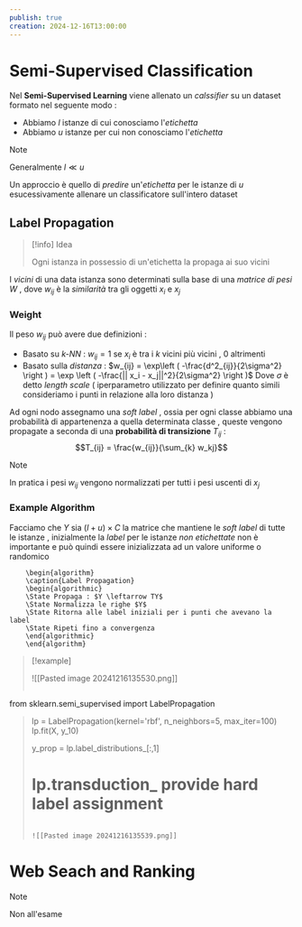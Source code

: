 ```yaml
---
publish: true
creation: 2024-12-16T13:00:00
---
```

# Semi-Supervised Classification

Nel **Semi-Supervised Learning** viene allenato un *calssifier* su un dataset formato nel seguente modo : 
+ Abbiamo $l$ istanze di cui conosciamo l'*etichetta*
+ Abbiamo $u$ istanze per cui non conosciamo l'*etichetta*

>[!note] 
>Generalmente $l \ll u$ 

Un approccio è quello di *predire* un'*etichetta* per le istanze di $u$ esucessivamente allenare un classificatore sull'intero dataset 
## Label Propagation

>[!info] Idea
>
>Ogni istanza in possessio di un'etichetta la propaga ai suo vicini


I *vicini* di una data istanza sono determinati sulla base di una *matrice di pesi* $W$ , dove $w_{ij}$ è la *similarità* tra gli oggetti $x_i$ e $x_j$ 

### Weight

Il peso $w_{ij}$ può avere due definizioni : 
+ Basato su *k-NN* : 
	$w_{ij} = 1$ se $x_i$ è tra i $k$ vicini più vicini , $0$ altrimenti 
+ Basato sulla *distanza* : 
	$w_{ij} = \exp\left ( -\frac{d^2_{ij}}{2\sigma^2} \right ) = \exp \left ( -\frac{|| x_i - x_j||^2}{2\sigma^2} \right )$ 
	Dove $\sigma$ è detto *length scale* ( iperparametro utilizzato per definire quanto simili consideriamo i punti in relazione alla loro distanza ) 

Ad ogni nodo assegnamo una *soft label* , ossia per ogni classe abbiamo una probabilità di appartenenza a quella determinata classe , queste vengono propagate a seconda di una **probabilità di transizione** $T_{ij}$ : $$T_{ij} = \frac{w_{ij}}{\sum_{k} w_kj}$$
>[!note] 
>In pratica i pesi $w_{ij}$ vengono normalizzati per tutti i pesi uscenti di $x_j$

### Example Algorithm

Facciamo che $Y$ sia $(l+u)\times C$ la matrice che mantiene le *soft label* di tutte le istanze , inizialmente la *label* per le istanze *non etichettate* non è importante e può quindi essere inizializzata ad un valore uniforme o randomico 

```pseudo
	\begin{algorithm}
	\caption{Label Propagation}
	\begin{algorithmic}
	\State Propaga : $Y \leftarrow TY$
	\State Normalizza le righe $Y$
	\State Ritorna alle label iniziali per i punti che avevano la label
	\State Ripeti fino a convergenza
	\end{algorithmic}
	\end{algorithm}
```

>[!example] 
>
>
>![[Pasted image 20241216135530.png]]
>```python
from sklearn.semi_supervised import LabelPropagation
>
>lp = LabelPropagation(kernel='rbf', n_neighbors=5, max_iter=100)
>lp.fit(X, y_10)
>
>y_prop = lp.label_distributions_[:,1]
># lp.transduction_ provide hard label assignment
>```
>
>![[Pasted image 20241216135539.png]]
# Web Seach and Ranking

>[!note] 
>Non all'esame

